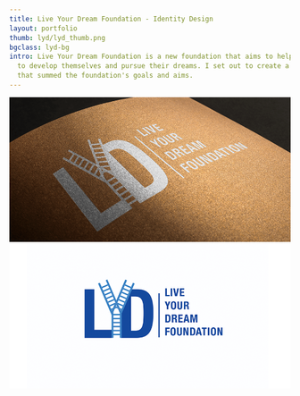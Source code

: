 ```yaml
---
title: Live Your Dream Foundation - Identity Design
layout: portfolio
thumb: lyd/lyd_thumb.png
bgclass: lyd-bg
intro: Live Your Dream Foundation is a new foundation that aims to help young ones
  to develop themselves and pursue their dreams. I set out to create a distinct identity
  that summed the foundation's goals and aims.
---
```


<div class="container">
	<div class="col-md-10 pcenter">
		<div class="pimgwrap">
			<img src="/img/port/lyd/lyd_detail.png" alt="">
		</div>
        <div class="pimgwrap">
			<img src="/img/port/lyd/lyd_detail2.png" alt="">
		</div>
	</div>
</div>